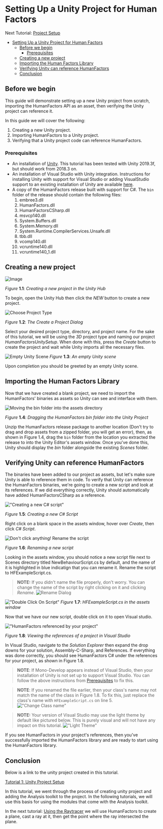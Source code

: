 
# Setting Up a Unity Project for Human Factors

Next Tutorial: [Project Setup](1_unity_project_setup.md)

- [Setting Up a Unity Project for Human Factors](#setting-up-a-unity-project-for-human-factors)
  - [Before we begin](#before-we-begin)
    - [Prerequisites](#prerequisites)
  - [Creating a new project](#creating-a-new-project)
  - [Importing the Human Factors Library](#importing-the-human-factors-library)
  - [Verifying Unity can reference HumanFactors](#verifying-unity-can-reference-humanfactors)
  - [Conclusion](#conclusion)

## Before we begin

 This guide will demonstrate setting up a new Unity project from scratch, importing the HumanFactors API as an asset, then verifying the Unity project can reference it.

 In this guide we will cover the following:

1) Creating a new Unity project.
2) Importing HumanFactors to a Unity project.
3) Verifying that a Unity project code can reference HumanFactors.

### Prerequisites

- An installation of [Unity](https://unity3d.com/get-unity/download). This tutorial has been tested with Unity 2019.3f, but should work from 2018.3 on.
- An installation of Visual Studio with Unity integration. Instructions for installing Unity with support for Visual Studio or adding VisualStudio support to an existing installation of Unity are available [here](https://docs.microsoft.com/en-us/visualstudio/cross-platform/getting-started-with-visual-studio-tools-for-unity?view=vs-2019).
- A copy of the HumanFactors release built with support for C#. The `bin` folder of the release should contain the following files:
  1. embree3.dll
  2. HumanFactors.dll
  3. HumanFactorsCSharp.dll
  4. msvcp140.dll
  5. System.Buffers.dll
  6. System.Memory.dll
  7. System.Runtime.CompilerServices.Unsafe.dll
  8. tbb.dll
  9. vcomp140.dll
  10. vcruntime140.dll
  11. vcruntime140_1.dll

## Creating a new project

![Image](../assets/walkthroughs/unity/1_project_setup/UnityNew.PNG)

*Figure* **1.1**: *Creating a new project in the Unity Hub*

To begin, open the Unity Hub then click the *NEW* button to create a new project.

![Choose Project Type](../assets/walkthroughs/unity/1_project_setup/unity_choose_project_type.PNG)

*Figure* **1.2**: *The Create a Project Dialog*

Select your desired project type, directory, and project name. For the sake of this tutorial, we will be using the *3D* project type and naming our project *HumanFactorsUnitySetup*. When done with this, press the *Create* button to create the project and wait while Unity imports all the necessary files.

![Empty Unity Scene](../assets/walkthroughs/unity/1_project_setup/blank_unity_scene.PNG)
*Figure* **1.3**: *An empty Unity scene*

Upon completion you should be greeted by an empty Unity scene.

## Importing the Human Factors Library

Now that we have created a blank project, we need to import the HumanFactors' binaries as assets so Unity can see and interface with them.

![Moving the bin folder into the assets directory](../assets/walkthroughs/unity/1_project_setup/bin_to_assets.png)

*Figure* **1.4**: *Dragging the HumanFactors bin folder into the Unity Project*

Unzip the HumanFactors release package to another location (Don't try to drag and drop assets from a zipped folder, you will get an error), then, as shown in Figure 1.4, drag the `bin` folder from the location you extracted the release to into the Unity Editor's assets window. Once you've done this, Unity should display the *bin* folder alongside the existing *Scenes* folder.

## Verifying Unity can reference HumanFactors

The binaries have been added to our project as assets, but let's make sure Unity is able to reference them in code. To verify that Unity can reference the HumanFactors binaries, we're going to create a new script and look at its references. If we did everything correctly, Unity should automatically have added HumanFactorsCSharp as a reference.

!["Creating a new C# script"](../assets/walkthroughs/unity/1_project_setup/create_new_script.png)

*Figure* **1.5**: *Creating a new C# Script*

Right click on a blank space in the assets window, hover over *Create*, then click *C# Script*.

![Don't click anything! Rename the script](../assets/walkthroughs/unity/1_project_setup/../2_raycast_at_plane/rename_script.png)

*Figure*  **1.6**: *Renaming a new script*

Looking in the assets window, you should notice a new script file next to Scenes directory titled NewBehaviourScript.cs by default, and the name of it is highlighted in blue indicatign that you can rename it. Rename the script to HFExampleScript.cs.

>**NOTE:** If you didn't name the file properly, don't worry. You can change the name of the script by right clicking on it and clicking *Rename*.
>![Rename Dialog](../assets/walkthroughs/unity/1_project_setup/../2_raycast_at_plane/rename_dialog.png)

!["Double Click On Script"](../assets/walkthroughs/unity/1_project_setup/double_click_on_script.png)
*Figure* **1.7**: *HFExampleScript.cs in the assets window*

Now that we have our new script, double click on it to open Visual studio.

!["HumanFactors referenced by your project"](../assets/walkthroughs/unity/1_project_setup/visual_studio_human_factors_reference.png)

*Figure* **1.8**: *Viewing the references of a project in Visual Studio*

In Visual Studio, navigate to the *Solution Explorer* then expand the drop downs for your solution, Assembly-C-Sharp, and References. If everything was done correctly, you should see HumanFactors C# under the references for your project, as shown in Figure 1.8.

> **NOTE**: If Mono-Develop appears instead of Visual Studio, then your installation of Unity is not set up to support Visual Studio. You can follow the above instructions from [Prerequisites](#prerequisites) to fix this.

> **NOTE**: If you renamed the file earlier, then your class's name may not match the name of the class in Figure 1.8. To fix this, just replace the class's name with `HFExampleScript.cs` on line 5. 
> !["Change Class name"](../assets/walkthroughs/unity/1_project_setup/../2_raycast_at_plane/change_class_name.png)

>**NOTE:** Your version of Visual Studio may use the light theme by default like pictured below. This is purely visual and will not have any impact on this tutorial.
> !["Light Theme"](../assets/walkthroughs/unity/1_project_setup/light_visual_studio.png)

If you see HumanFactors in your project's references, then you've successfully imported the HumanFactors library and are ready to start using the HumanFactors library.

## Conclusion

Below is a link to the unity project created in this tutorial.

[Tutorial 1: Unity Project Setup](../assets/walkthroughs/unity/1_project_setup/Tutorial%201-%20Unity%20Project.zip)

In this tutorial, we went through the process of creating unity project and adding the Analysis toolkit to the project. In the following tutorials, we will use this basis for using the modules that come with the Analysis toolkit.

In the next tutorial: [Using the Raytracer](2_raycast_at_plane.md) we will use HumanFactors to create a plane, cast a ray at it, then get the point where the ray intersected the plane.
